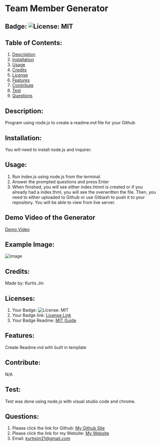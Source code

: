 # Team Member Generator

## Badge: ![License: MIT](https://img.shields.io/badge/License-MIT-yellow.svg)

## Table of Contents:
  1. [Description](#description)
  2. [Installation](#installation)
  3. [Usage](#usage)
  4. [Credits](#credits)
  5. [License](#license)
  6. [Features](#features)
  7. [Contirbute](#contribute)
  8. [Test](#test)
  9. [Questions](#questions)

## Description:
Program using node.js to create a readme.md file for your Github

## Installation:
 You will need to install node.js and inquirer.

## Usage:
1. Run index.js using node.js from the terminal.
2. Answer the prompted questions and press Enter
3. When finished, you will see either index.htnml is created or if you already had a index.thml, you will see the overwritten the file. Then, you need to either uploaded to Github or use Gitbash to push it to your repository. You will be able to view from live server. 

## Demo Video of the Generator
<a href = "https://youtu.be/s0-1aN__lO8">Demo Video</a>

## Example Image:

![image](https://user-images.githubusercontent.com/66793863/115124131-3a734900-9f86-11eb-973d-aff85d55e6f2.png)

## Credits:
Made by: Kurtis Jin

## Licenses:
1. Your Badge: ![License: MIT](https://img.shields.io/badge/License-MIT-yellow.svg)
2. Your Badge link: <a href = "https://opensource.org/licenses/MIT">License Link</a>
3. Your Badge Readme: <a href = "https://gist.github.com/ckib16/8732561535ed766cd6b8">MIT Guide</a>

## Features:
Create Readme.md with built in template

## Contribute:
N/A

## Test:
Test was done using node.js with visual studio code and chrome.

## Questions:
1. Please click the link for Github: <a href = "https://github.com/kurtisjin">My Github Site</a>
2. Please click the link for my Website: <a href = "https://www.kurtisjin.com">My Website</a>
3. Email: kurtisjin21@gmail.com 
